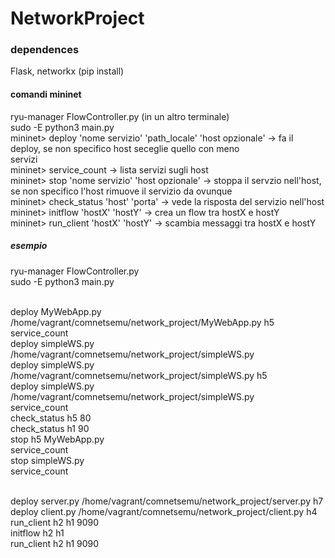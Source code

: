 # NetworkProject
### dependences
Flask, networkx (pip install) <br>

#### comandi mininet
ryu-manager FlowController.py (in un altro terminale)<br>
sudo -E python3 main.py <br>
mininet> deploy 'nome servizio' 'path_locale' 'host opzionale' -> fa il deploy, se non specifico host seceglie quello con meno <br> servizi <br>
mininet> service_count -> lista servizi sugli host <br>
mininet> stop 'nome servizio' 'host opzionale' -> stoppa il servzio nell'host, se non specifico l'host rimuove il servizio da ovunque <br>
mininet> check_status 'host' 'porta' -> vede la risposta del servizio nell'host <br>
mininet> initflow 'hostX' 'hostY' -> crea un flow tra hostX e hostY <br>
mininet> run_client 'hostX' 'hostY' -> scambia messaggi tra hostX e hostY <br>

##### esempio
ryu-manager FlowController.py <br>
sudo -E python3 main.py <br> <br>

deploy MyWebApp.py /home/vagrant/comnetsemu/network_project/MyWebApp.py h5 <br>
service_count <br>
deploy simpleWS.py /home/vagrant/comnetsemu/network_project/simpleWS.py <br>
deploy simpleWS.py /home/vagrant/comnetsemu/network_project/simpleWS.py h5 <br>
deploy simpleWS.py /home/vagrant/comnetsemu/network_project/simpleWS.py <br>
service_count <br>
check_status h5 80 <br>
check_status h1 90 <br>
stop h5 MyWebApp.py <br>
service_count <br>
stop simpleWS.py <br>
service_count <br> <br>

deploy server.py /home/vagrant/comnetsemu/network_project/server.py h7 <br>
deploy client.py /home/vagrant/comnetsemu/network_project/client.py h4 <br>
run_client h2 h1 9090 <br>
initflow h2 h1 <br>
run_client h2 h1 9090 <br>



